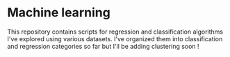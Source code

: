 # Machine learning   
This repository contains scripts for regression and classification algorithms I've explored using various datasets. I've organized them into classification and regression categories so far but I'll be adding clustering soon !
